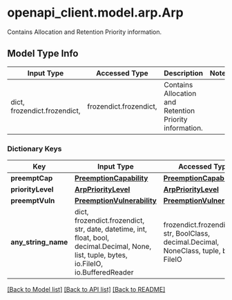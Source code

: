 # openapi_client.model.arp.Arp

Contains Allocation and Retention Priority information.

## Model Type Info
Input Type | Accessed Type | Description | Notes
------------ | ------------- | ------------- | -------------
dict, frozendict.frozendict,  | frozendict.frozendict,  | Contains Allocation and Retention Priority information. | 

### Dictionary Keys
Key | Input Type | Accessed Type | Description | Notes
------------ | ------------- | ------------- | ------------- | -------------
**preemptCap** | [**PreemptionCapability**](PreemptionCapability.md) | [**PreemptionCapability**](PreemptionCapability.md) |  | 
**priorityLevel** | [**ArpPriorityLevel**](ArpPriorityLevel.md) | [**ArpPriorityLevel**](ArpPriorityLevel.md) |  | 
**preemptVuln** | [**PreemptionVulnerability**](PreemptionVulnerability.md) | [**PreemptionVulnerability**](PreemptionVulnerability.md) |  | 
**any_string_name** | dict, frozendict.frozendict, str, date, datetime, int, float, bool, decimal.Decimal, None, list, tuple, bytes, io.FileIO, io.BufferedReader | frozendict.frozendict, str, BoolClass, decimal.Decimal, NoneClass, tuple, bytes, FileIO | any string name can be used but the value must be the correct type | [optional]

[[Back to Model list]](../../README.md#documentation-for-models) [[Back to API list]](../../README.md#documentation-for-api-endpoints) [[Back to README]](../../README.md)

